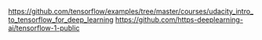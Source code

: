https://github.com/tensorflow/examples/tree/master/courses/udacity_intro_to_tensorflow_for_deep_learning
https://github.com/https-deeplearning-ai/tensorflow-1-public

